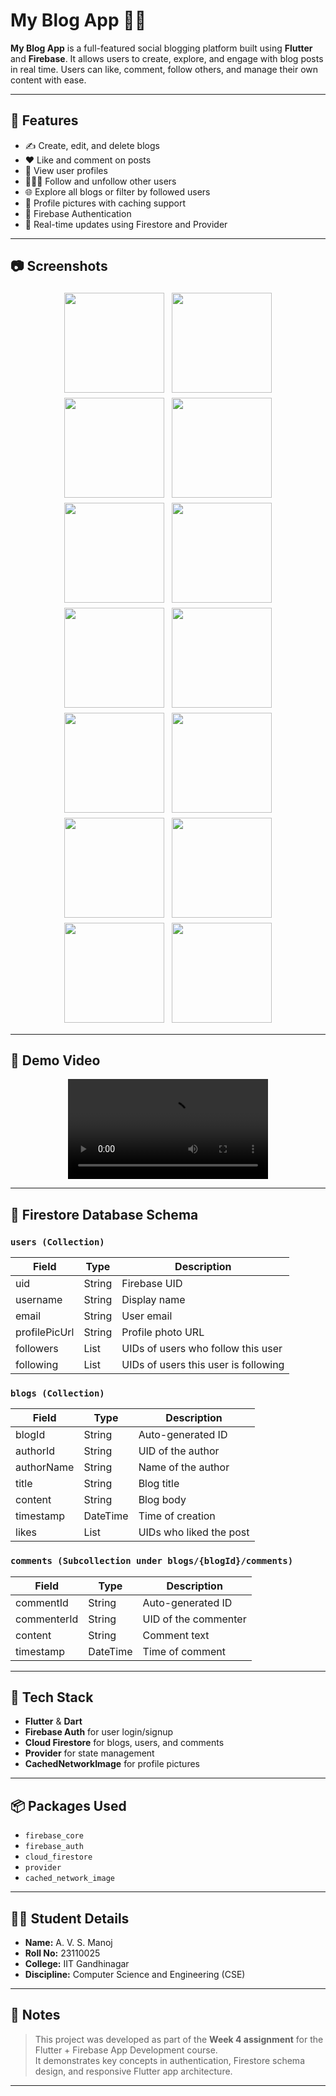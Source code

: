 # My Blog App 📝✨

**My Blog App** is a full-featured social blogging platform built using **Flutter** and **Firebase**. It allows users to create, explore, and engage with blog posts in real time. Users can like, comment, follow others, and manage their own content with ease.

---

## 🚀 Features

- ✍️ Create, edit, and delete blogs
- ❤️ Like and comment on posts
- 👤 View user profiles
- 🧑‍🤝‍🧑 Follow and unfollow other users
- 🌐 Explore all blogs or filter by followed users
- 📸 Profile pictures with caching support
- 🔐 Firebase Authentication
- 🔄 Real-time updates using Firestore and Provider

---





## 📷 Screenshots

<div align="center">
  <img src="Demo/screenshots/WhatsApp Image 2025-07-08 at 11.09.36_9ece40d2.jpg" width="160" style="margin:4px;" />
  <img src="Demo/screenshots/WhatsApp Image 2025-07-08 at 11.09.36_f413d86a.jpg" width="160" style="margin:4px;" />
  <img src="Demo/screenshots/WhatsApp Image 2025-07-08 at 11.09.37_74b04071.jpg" width="160" style="margin:4px;" />
  <img src="Demo/screenshots/WhatsApp Image 2025-07-08 at 11.09.37_82cd1718.jpg" width="160" style="margin:4px;" />
  <img src="Demo/screenshots/WhatsApp Image 2025-07-08 at 11.09.37_9d8c6fda.jpg" width="160" style="margin:4px;" />
  <img src="Demo/screenshots/WhatsApp Image 2025-07-08 at 11.09.38_69f99052.jpg" width="160" style="margin:4px;" />
  <img src="Demo/screenshots/WhatsApp Image 2025-07-08 at 11.09.38_8466a3a4.jpg" width="160" style="margin:4px;" />
  <img src="Demo/screenshots/WhatsApp Image 2025-07-08 at 11.09.38_c739f358.jpg" width="160" style="margin:4px;" />
  <img src="Demo/screenshots/WhatsApp Image 2025-07-08 at 11.09.39_0c439888.jpg" width="160" style="margin:4px;" />
  <img src="Demo/screenshots/WhatsApp Image 2025-07-08 at 11.09.39_a17421c2.jpg" width="160" style="margin:4px;" />
  <img src="Demo/screenshots/WhatsApp Image 2025-07-08 at 11.09.39_cd4a004e.jpg" width="160" style="margin:4px;" />
  <img src="Demo/screenshots/WhatsApp Image 2025-07-08 at 11.09.40_58155f1b.jpg" width="160" style="margin:4px;" />
  <img src="Demo/screenshots/WhatsApp Image 2025-07-08 at 11.09.40_d3de4cbc.jpg" width="160" style="margin:4px;" />
  <img src="Demo/screenshots/WhatsApp Image 2025-07-08 at 11.09.40_ea80660d.jpg" width="160" style="margin:4px;" />
</div>


---


## 🎥 Demo Video

<div align="center">
  <video src="Demo/Demo_VID.mp4" width="320" controls>
    Your browser does not support the video tag.
  </video>
</div>

---

## 🧱 Firestore Database Schema

### `users (Collection)`
| Field         | Type    | Description                            |
|---------------|---------|----------------------------------------|
| uid           | String  | Firebase UID                           |
| username      | String  | Display name                           |
| email         | String  | User email                             |
| profilePicUrl | String  | Profile photo URL                      |
| followers     | List    | UIDs of users who follow this user     |
| following     | List    | UIDs of users this user is following   |

### `blogs (Collection)`
| Field       | Type    | Description                        |
|-------------|---------|------------------------------------|
| blogId      | String  | Auto-generated ID                  |
| authorId    | String  | UID of the author                  |
| authorName  | String  | Name of the author                 |
| title       | String  | Blog title                         |
| content     | String  | Blog body                          |
| timestamp   | DateTime| Time of creation                   |
| likes       | List    | UIDs who liked the post            |

### `comments (Subcollection under blogs/{blogId}/comments)`
| Field        | Type    | Description                        |
|--------------|---------|------------------------------------|
| commentId    | String  | Auto-generated ID                  |
| commenterId  | String  | UID of the commenter               |
| content      | String  | Comment text                       |
| timestamp    | DateTime| Time of comment                    |

---

## 📱 Tech Stack

- **Flutter** & **Dart**
- **Firebase Auth** for user login/signup
- **Cloud Firestore** for blogs, users, and comments
- **Provider** for state management
- **CachedNetworkImage** for profile pictures

---

## 📦 Packages Used

- `firebase_core`
- `firebase_auth`
- `cloud_firestore`
- `provider`
- `cached_network_image`

---

## 🧑‍🎓 Student Details

- **Name:** A. V. S. Manoj  
- **Roll No:** 23110025  
- **College:** IIT Gandhinagar  
- **Discipline:** Computer Science and Engineering (CSE)

---

## 📝 Notes

> This project was developed as part of the **Week 4 assignment** for the Flutter + Firebase App Development course.  
> It demonstrates key concepts in authentication, Firestore schema design, and responsive Flutter app architecture.

---
